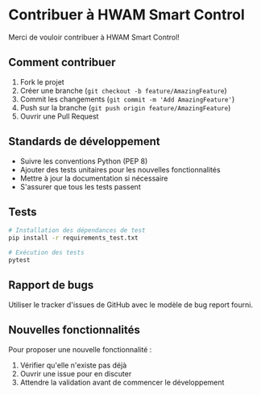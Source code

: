 # Contribuer à HWAM Smart Control

Merci de vouloir contribuer à HWAM Smart Control! 

## Comment contribuer

1. Fork le projet
2. Créer une branche (`git checkout -b feature/AmazingFeature`)
3. Commit les changements (`git commit -m 'Add AmazingFeature'`)
4. Push sur la branche (`git push origin feature/AmazingFeature`)
5. Ouvrir une Pull Request

## Standards de développement

- Suivre les conventions Python (PEP 8)
- Ajouter des tests unitaires pour les nouvelles fonctionnalités
- Mettre à jour la documentation si nécessaire
- S'assurer que tous les tests passent

## Tests

```bash
# Installation des dépendances de test
pip install -r requirements_test.txt

# Exécution des tests
pytest
```

## Rapport de bugs

Utiliser le tracker d'issues de GitHub avec le modèle de bug report fourni.

## Nouvelles fonctionnalités

Pour proposer une nouvelle fonctionnalité :
1. Vérifier qu'elle n'existe pas déjà
2. Ouvrir une issue pour en discuter
3. Attendre la validation avant de commencer le développement
